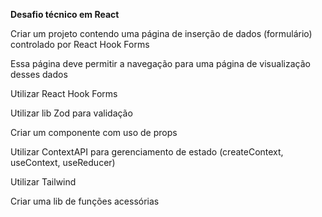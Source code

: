 **Desafio técnico em React**

Criar um projeto contendo uma página de inserção de dados (formulário) controlado por React Hook Forms

Essa página deve permitir a navegação para uma página de visualização desses dados 

Utilizar React Hook Forms

Utilizar lib Zod para validação

Criar um componente com uso de props

Utilizar ContextAPI para gerenciamento de estado (createContext, useContext, useReducer)

Utilizar Tailwind

Criar uma lib de funções acessórias
